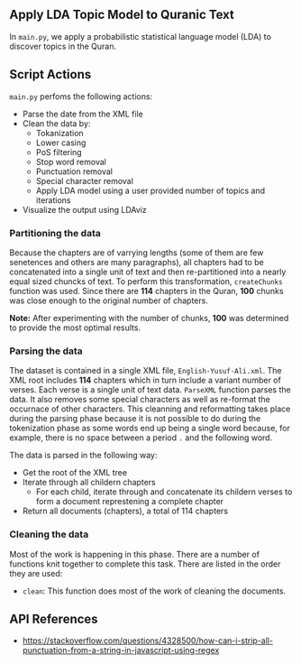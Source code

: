 ## Apply LDA Topic Model to Quranic Text

In `main.py`, we apply a probabilistic statistical language model (LDA) to discover topics in the Quran.

## Script Actions

`main.py` perfoms the following actions:

- Parse the date from the XML file
- Clean the data by:
  * Tokanization
  * Lower casing
  * PoS filtering
  * Stop word removal
  * Punctuation removal
  * Special character removal
  * Apply LDA model using a user provided number of topics and iterations
- Visualize the output using LDAviz

### Partitioning the data

Because the chapters are of varrying lengths (some of them are few senetences and others are many paragraphs), all chapters had to be concatenated into a single unit of text and then re-partitioned into a nearly equal sized chuncks of text. To perform this transformation, `createChunks` function was used. Since there are **114** chapters in the Quran, **100** chunks was close enough to the original number of chapters.

**Note:** After experimenting with the number of chunks, **100** was determined to provide the most optimal results.


### Parsing the data

The dataset is contained in a single XML file, `English-Yusuf-Ali.xml`. The XML root includes **114** chapters which in turn include a variant number of verses. Each verse is a single unit of text data. `ParseXML` function parses the data. It also removes some special characters as well as re-format the occurnace of other characters. This cleanning and reformatting takes place during the parsing phase because it is not possible to do during the tokenization phase as some words end up being a single word because, for example, there is no space between a period `.` and the following word.

The data is parsed in the following way:

- Get the root of the XML tree
- Iterate through all childern chapters
  * For each child, iterate through and concatenate its childern verses to form a document represtening a complete chapter
- Return all documents (chapters), a total of 114 chapters


### Cleaning the data

Most of the work is happening in this phase. There are a number of functions knit together to complete this task. There are listed in the order they are used:

- `clean`: This function does most of the work of cleaning the documents.


## API References

- https://stackoverflow.com/questions/4328500/how-can-i-strip-all-punctuation-from-a-string-in-javascript-using-regex
